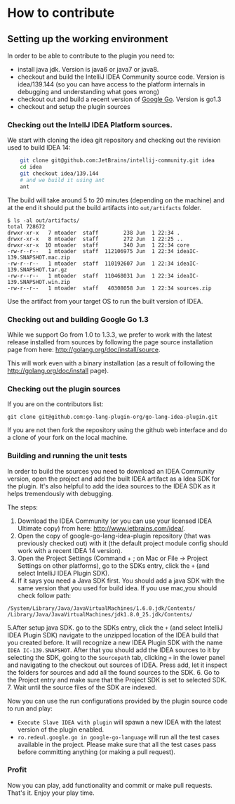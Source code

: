 # How to contribute

## Setting up the working environment

In order to be able to contribute to the plugin you need to:

+ install java jdk. Version is java6 or java7 or java8.
+ checkout and build the IntelliJ IDEA Community source code. Version is idea/139.144
(so you can have access to the platform internals in debugging and understanding what goes wrong)
+ checkout out and build a recent version of [Google Go](http://golang.org). Version is go1.3
+ checkout and setup the plugin sources

### Checking out the IntellJ IDEA Platform sources.

We start with cloning the idea git repository and checking out the revision
used to build IDEA 14:

```bash
    git clone git@github.com:JetBrains/intellij-community.git idea
    cd idea
    git checkout idea/139.144
    # and we build it using ant
    ant
```

The build will take around 5 to 20 minutes (depending on the machine) and at the
end it should put the build artifacts into `out/artifacts` folder.

    $ ls -al out/artifacts/
    total 728672
    drwxr-xr-x   7 mtoader  staff        238 Jun  1 22:34 .
    drwxr-xr-x   8 mtoader  staff        272 Jun  1 22:25 ..
    drwxr-xr-x  10 mtoader  staff        340 Jun  1 22:34 core
    -rw-r--r--   1 mtoader  staff  112106975 Jun  1 22:34 ideaIC-139.SNAPSHOT.mac.zip
    -rw-r--r--   1 mtoader  staff  110192607 Jun  1 22:34 ideaIC-139.SNAPSHOT.tar.gz
    -rw-r--r--   1 mtoader  staff  110468031 Jun  1 22:34 ideaIC-139.SNAPSHOT.win.zip
    -rw-r--r--   1 mtoader  staff   40308058 Jun  1 22:34 sources.zip

Use the artifact from your target OS to run the built version of IDEA.

### Checking out and building Google Go 1.3

While we support Go from 1.0 to 1.3.3, we prefer to work with the latest release
installed from sources by following the page source installation page from here:
<http://golang.org/doc/install/source>.

This will work even with a binary installation (as a result of following the
<http://golang.org/doc/install> page).

### Checking out the plugin sources

If you are on the contributors list:

    git clone git@github.com:go-lang-plugin-org/go-lang-idea-plugin.git

If you are not then fork the repository using the github web interface and do a
clone of your fork on the local machine.

### Building and running the unit tests

In order to build the sources you need to download an IDEA Community version,
open the project and add the built IDEA artifact as a Idea SDK for the plugin.
It's also helpful to add the idea sources to the IDEA SDK as it helps
tremendously with debugging.

The steps:

1. Download the IDEA Community (or you can use your licensed IDEA Ultimate copy)
from here: <http://www.jetbrains.com/idea/>.
2. Open the copy of google-go-lang-idea-plugin repository (that was previously
checked out) with it (the default project module config should work with a
recent IDEA 14 version).
3. Open the Project Settings (Command + ; on Mac or File -> Project Settings on
other platforms), go to the SDKs entry, click the `+` (and select IntelliJ IDEA
Plugin SDK). 
4. If it says you need a Java SDK first. You should add a java SDK with the same
version that you used for build idea. If you use mac,you should check follow path:
```
/System/Library/Java/JavaVirtualMachines/1.6.0.jdk/Contents/
/Library/Java/JavaVirtualMachines/jdk1.8.0_25.jdk/Contents/
```

5.After setup java SDK. go to the SDKs entry, click the `+` (and select IntelliJ IDEA
Plugin SDK) navigate to the unzipped location of the IDEA build that you
created before. It will recognize a new IDEA Plugin SDK with the name
`IDEA IC-139.SNAPSHOT`. After that you should add the IDEA sources to it by
selecting the SDK, going to the `Sourcepath` tab, clicking `+` in the lower
panel and navigating to the checkout out sources of IDEA. Press add, let it
inspect the folders for sources and add all the found sources to the SDK.
6. Go to the Project entry and make sure that the Project SDK is set to selected
SDK.
7. Wait until the source files of the SDK are indexed.

Now you can use the run configurations provided by the plugin source code to
run and play:

+ `Execute Slave IDEA with plugin` will spawn a new IDEA with the latest version
of the plugin enabled.
+ `ro.redeul.google.go in google-go-language` will run all the test cases available
in the project. Please make sure that all the test cases pass before committing anything
 (or making a pull request).

### Profit

Now you can play, add functionality and commit or make pull requests.
That's it. Enjoy your play time.
